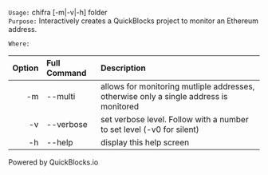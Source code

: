 
`Usage:` chifra [-m|-v|-h] folder  
`Purpose:` Interactively creates a QuickBlocks project to monitor an Ethereum address.
             
`Where:`  

| Option | Full Command | Description |
| -------: | :------- | :------- |
| -m | --multi | allows for monitoring mutliple addresses, otherwise only a single address is monitored |
| -v | --verbose | set verbose level. Follow with a number to set level (-v0 for silent) |
| -h | --help | display this help screen |

  Powered by QuickBlocks.io

